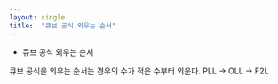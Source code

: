 ```yaml
---
layout: single
title:  "큐브 공식 외우는 순서"
---
```


* 큐브 공식 외우는 순서

큐브 공식을 외우는 순서는 경우의 수가 적은 수부터 외운다.
PLL -> OLL -> F2L
